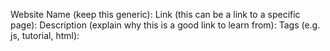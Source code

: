 Website Name (keep this generic):
Link (this can be a link to a specific page): 
Description (explain why this is a good link to learn from): 
Tags (e.g. js, tutorial, html):